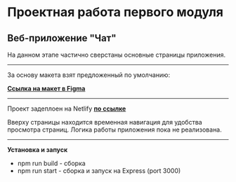 # Проектная работа первого модуля 
## Веб-приложение "Чат"

На данном этапе частично сверстаны основные страницы приложения.

---

За основу макета взят предложенный по умолчанию:

**[Ссылка на макет в Figma](https://www.figma.com/file/tDLhTYRZJLseDsKEvntnuw/Chat_external_link-(Copy)?node-id=1%3A498)**

---

Проект задеплоен на Netlify **[по ссылке](https://gilded-sprinkles-b3fb27.netlify.app/)** 

Вверху страницы находится временная навигация для удобства просмотра страниц. Логика работы приложения пока не реализована.

---

**Установка и запуск**

* npm run build - сборка
* npm run start - сборка и запуск на Express (port 3000)
